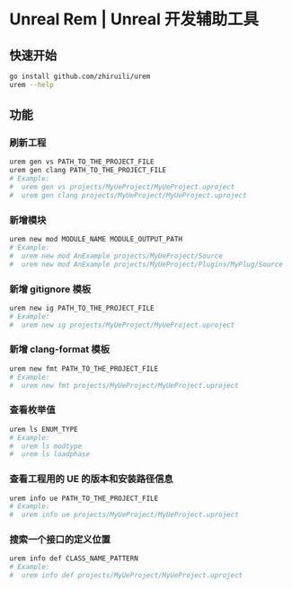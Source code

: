 # Unreal Rem | Unreal 开发辅助工具

## 快速开始

```bash
go install github.com/zhiruili/urem
urem --help
```

## 功能

### 刷新工程

```bash
urem gen vs PATH_TO_THE_PROJECT_FILE
urem gen clang PATH_TO_THE_PROJECT_FILE
# Example:
#  urem gen vs projects/MyUeProject/MyUeProject.uproject
#  urem gen clang projects/MyUeProject/MyUeProject.uproject
```

### 新增模块

```bash
urem new mod MODULE_NAME MODULE_OUTPUT_PATH
# Example:
#  urem new mod AnExample projects/MyUeProject/Source
#  urem new mod AnExample projects/MyUeProject/Plugins/MyPlug/Source
```

### 新增 gitignore 模板

```bash
urem new ig PATH_TO_THE_PROJECT_FILE
# Example:
#  urem new ig projects/MyUeProject/MyUeProject.uproject
```

### 新增 clang-format 模板

```bash
urem new fmt PATH_TO_THE_PROJECT_FILE
# Example:
#  urem new fmt projects/MyUeProject/MyUeProject.uproject
```

### 查看枚举值

``` bash
urem ls ENUM_TYPE
# Example:
#  urem ls modtype
#  urem ls loadphase
```

### 查看工程用的 UE 的版本和安装路径信息

```bash
urem info ue PATH_TO_THE_PROJECT_FILE
# Example:
#  urem info ue projects/MyUeProject/MyUeProject.uproject
```

### 搜索一个接口的定义位置

```bash
urem info def CLASS_NAME_PATTERN
# Example:
#  urem info def projects/MyUeProject/MyUeProject.uproject
```

